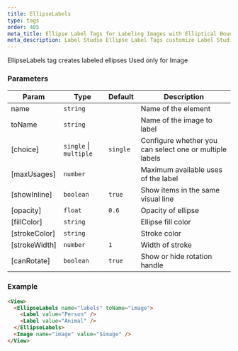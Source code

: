 ```yaml
---
title: EllipseLabels
type: tags
order: 405
meta_title: Ellipse Label Tags for Labeling Images with Elliptical Bounding Boxes
meta_description: Label Studio Ellipse Label Tags customize Label Studio for labeling images with elliptical bounding boxes for machine learning and data science projects.
---
```


EllipseLabels tag creates labeled ellipses
Used only for Image

### Parameters

| Param | Type | Default | Description |
| --- | --- | --- | --- |
| name | <code>string</code> |  | Name of the element |
| toName | <code>string</code> |  | Name of the image to label |
| [choice] | <code>single</code> \| <code>multiple</code> | <code>single</code> | Configure whether you can select one or multiple labels |
| [maxUsages] | <code>number</code> |  | Maximum available uses of the label |
| [showInline] | <code>boolean</code> | <code>true</code> | Show items in the same visual line |
| [opacity] | <code>float</code> | <code>0.6</code> | Opacity of ellipse |
| [fillColor] | <code>string</code> |  | Ellipse fill color |
| [strokeColor] | <code>string</code> |  | Stroke color |
| [strokeWidth] | <code>number</code> | <code>1</code> | Width of stroke |
| [canRotate] | <code>boolean</code> | <code>true</code> | Show or hide rotation handle |

### Example
```html
<View>
  <EllipseLabels name="labels" toName="image">
    <Label value="Person" />
    <Label value="Animal" />
  </EllipseLabels>
  <Image name="image" value="$image" />
</View>
```

